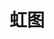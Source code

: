 ---
title: 虹图
nav: false
comment: true
aside: false
medium_zoom: true
layout : gallery
photos:
  - src: '/albums/nijika/02c76dd9-5dd9-4481-9a1e-aed4262c00ea.jpg'
    caption: ""
    desc: ""
  - src: '/albums/nijika/0754102f-651f-49f6-8c1e-1c80380d479d.jpg'
    caption: ""
    desc: ""
  - src: '/albums/nijika/077fae59-a354-41a3-80f4-4adf0538e41b.jpg'
    caption: ""
    desc: ""
  - src: '/albums/nijika/0f6f22f1-6d41-4d21-bc62-2b58c64ded0e.jpg'
    caption: ""
    desc: ""
  - src: '/albums/nijika/1c96c7d8-a63c-451f-8cf7-c69efd9948e7.jpg'
    caption: ""
    desc: ""
  - src: '/albums/nijika/2105686e-8347-4522-ad9c-6332329c9d26.jpg'
    caption: ""
    desc: ""
  - src: '/albums/nijika/27c782f9-cfc9-4ce2-8292-158e48b6a250.jpg'
    caption: ""
    desc: ""
  - src: '/albums/nijika/2f54fae2-3b07-4816-be5d-32a4ffc63d3f.jpg'
    caption: ""
    desc: ""
  - src: '/albums/nijika/383fe760-1896-41d9-9d88-6291f58798eb.jpg'
    caption: ""
    desc: ""
  - src: '/albums/nijika/3f61e7e6-2850-4023-9846-6494a1ee587b.jpg'
    caption: ""
    desc: ""
  - src: '/albums/nijika/4176adbe-a726-4d4f-9d9c-9ed27c45150f.jpg'
    caption: ""
    desc: ""
  - src: '/albums/nijika/51bd9771-fe54-4724-ade0-99a3382d6aa5.jpg'
    caption: ""
    desc: ""
  - src: '/albums/nijika/53faabea-068b-45e3-8f1c-bf994946825c.jpg'
    caption: ""
    desc: ""
  - src: '/albums/nijika/57146d6d-68e5-4313-ae29-4602867be6b1.jpg'
    caption: ""
    desc: ""
  - src: '/albums/nijika/5e44f5f6-8dba-441c-b1f9-46286f23fc68.jpg'
    caption: ""
    desc: ""
  - src: '/albums/nijika/657be7ef-fb25-4779-9669-3470da032fea.jpg'
    caption: ""
    desc: ""
  - src: '/albums/nijika/675244d9-c55d-400a-a8c9-0255c3f8e0d8.jpg'
    caption: ""
    desc: ""
  - src: '/albums/nijika/6cc7bf84-c395-4249-ba7c-e6f19f9fa6d0.jpg'
    caption: ""
    desc: ""
  - src: '/albums/nijika/7909d7df-b043-4e3f-a247-3d92c6db1bc2.jpg'
    caption: ""
    desc: ""
  - src: '/albums/nijika/7d10ffaa-1a41-4048-ab87-df2b09d2b5bc.jpg'
    caption: ""
    desc: ""
  - src: '/albums/nijika/80f4639e-40a6-4ab1-bb7e-c535fc320a28.jpg'
    caption: ""
    desc: ""
  - src: '/albums/nijika/8b8c0d1d-084f-4064-80d9-576d86f5dab4.jpg'
    caption: ""
    desc: ""
  - src: '/albums/nijika/99ff921f-d9f3-4399-b5cb-d94d49593b97.jpg'
    caption: ""
    desc: ""
  - src: '/albums/nijika/a87e5518-5282-44cc-9dba-a8bb4bcbcfb3.jpg'
    caption: ""
    desc: ""
  - src: '/albums/nijika/aada9820-cb58-4ce6-a908-3bee5401eb88.jpg'
    caption: ""
    desc: ""
  - src: '/albums/nijika/ab85fa32-f110-488b-b662-0dae2701aabc.jpg'
    caption: ""
    desc: ""
  - src: '/albums/nijika/b1bdfbd5-06b8-4e65-8f6b-495d6d1fcdc3.jpg'
    caption: ""
    desc: ""
  - src: '/albums/nijika/be29aebb-f9eb-4a13-ab7d-69fbedbfab6d.jpg'
    caption: ""
    desc: ""
  - src: '/albums/nijika/c78366f6-379d-451c-8611-cc6e693c2c4a.jpg'
    caption: ""
    desc: ""
  - src: '/albums/nijika/CosplayClass.jpg'
    caption: ""
    desc: ""
  - src: '/albums/nijika/d1edb261-b55d-4364-8269-6c1c88a6cb7a.jpg'
    caption: ""
    desc: ""
  - src: '/albums/nijika/d533d236-dfd9-44fc-a2c5-6620e8dec803.jpg'
    caption: ""
    desc: ""
  - src: '/albums/nijika/dc98d759-1e8c-48c5-a9dd-591718682585.jpg'
    caption: ""
    desc: ""
  - src: '/albums/nijika/Nijika Ijichi wallpaper.jpg'
    caption: ""
    desc: ""
  - src: '/albums/nijika/Nijika Ijichi __ BOCCHI THE ROCK!.jpg'
    caption: ""
    desc: ""
  - src: '/albums/nijika/Nijika Ijichi.jpg'
    caption: ""
    desc: ""
  - src: '/albums/nijika/Nijika.jpg'
    caption: ""
    desc: ""
  - src: '/albums/nijika/ɴɪᴊɪᴋᴀ ɪᴊɪᴄʜɪ __ ʙᴏᴄᴄʜɪ ᴛʜᴇ ʀᴏᴄᴋ.jpg'
    caption: ""
    desc: ""
  - src: '/albums/nijika/ɴɪᴊɪᴋᴀ ɪᴊɪᴄʜɪ.jpg'
    caption: ""
    desc: ""
  - src: '/albums/nijika/୭₊˚💛 𝐈𝐣𝐢𝐜𝐡𝐢 𝐍𝐢𝐣𝐢𝐤𝐚.jpg'
    caption: ""
    desc: ""
  - src: '/albums/nijika/☆┆(1_4) Nijika Ijichi Matching Icon┆.jpg'
    caption: ""
    desc: ""
  - src: '/albums/nijika/𝑵𝒊𝒋𝒊𝒌𝒂 𝑰𝒋𝒊𝒄𝒉𝒊.jpg'
    caption: ""
    desc: ""
  - src: '/albums/nijika/𝓝𝓲𝓳𝓲𝓴𝓪.jpg'
    caption: ""
    desc: ""
  - src: '/albums/nijika/𝙸𝚓𝚒𝚌𝚑𝚒 𝙽𝚒𝚓𝚒𝚔𝚊 ☆ 𝙸𝚌𝚘𝚗𝚜.jpg'
    caption: ""
    desc: ""

---